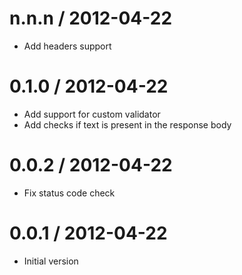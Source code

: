 
n.n.n / 2012-04-22 
==================

  * Add headers support

0.1.0 / 2012-04-22
==================

  * Add support for custom validator
  * Add checks if text is present in the response body

0.0.2 / 2012-04-22
==================

  * Fix status code check

0.0.1 / 2012-04-22
==================

  * Initial version

